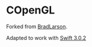 # COpenGL

Forked from [BradLarson](https://github.com/BradLarson/COpenGL).

Adapted to work with [Swift 3.0.2](https://swift.org)
